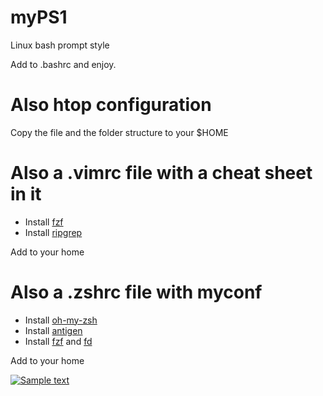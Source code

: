 # myPS1
Linux bash prompt style


Add to .bashrc and enjoy.

# Also htop configuration
Copy the file and the folder structure to your $HOME


# Also a .vimrc file with a cheat sheet in it

 - Install [fzf](https://github.com/junegunn/fzf) 
 - Install [ripgrep](https://github.com/BurntSushi/ripgrep)

Add to your home

# Also a .zshrc file with myconf

 - Install [oh-my-zsh](https://ohmyz.sh/#install)
 - Install [antigen](https://github.com/zsh-users/antigen)
 - Install [fzf](https://github.com/junegunn/fzf) and [fd](https://github.com/sharkdp/fd)

Add to your home

[![Sample text](https://img.youtube.com/vi/avr_sCFKthw/0.jpg)](https://www.youtube.com/watch?time_continue=23&v=avr_sCFKthw)
